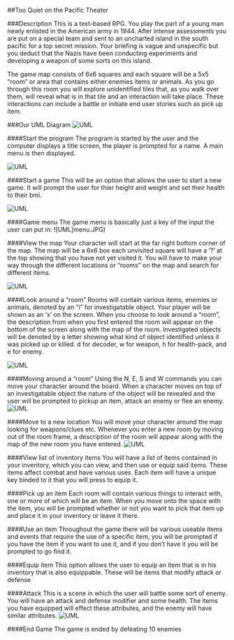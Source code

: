 
##Too Quiet on the Pacific Theater

###Description 
This is a text-based RPG. You play the part of a young man newly enlisted in the American army in 1944. After intense assessments you are put on a special team and sent to an uncharted island in the south pacific for a top secret mission. Your briefing is vague and unspecific but you deduct that the Nazis have been conducting experiments and developing a weapon of some sorts on this island.  

The game map consists of 6x6 squares and each square will be a 5x5 “room” or area that contains either enemies items or animals. As you go through this room you will explore unidentified tiles that, as you walk over them, will reveal what is in that tile and an interaction will take place. These interactions can include a battle or initiate end user stories such as pick up item.
 

###Our UML Diagram
![UML](Java.jpg)

####Start the program 
The program is started by the user and the computer displays a title screen, the player is prompted for a name. A main menu is then displayed.

![UML](main.JPG)

####Start a game
This will be an option that allows the user to start a new game. It will prompt the user for thier height and weight and set their health to their bmi.

![UML](bmi.JPG)


####Game menu 
The game menu is basically just a key of the input the user can put in:
![UML]menu.JPG)

####View the map
Your character will start at the far right bottom corner of the map. The map will be a 6x6 box each unvisited square will have a ‘?’ at the top showing that you have not yet visited it. You will have to make your way through the different locations or “rooms” on the map and search for different items.

![UML](map.JPG)

####Look around a “room”
Rooms will contain various items, enemies or animals, denoted by an “i” for  investigatable object.  Your player will be shown as an ‘x’ on the screen. When you choose to look around a “room”, the description from when you first entered the room will appear on the bottom of the screen along with the map of the room. Investigated objects will be denoted by a letter showing what kind of object identified unless it was picked up or killed. d for decoder, w for weapon, h for health-pack, and e for enemy.

![UML](room.JPG)

####Moving around a “room”
Using the N, E, S and W commands you can move your character around the board. When a character moves on top of an investigatable object the nature of the object will be revealed and the user will be prompted to pickup an item, attack an enemy or flee an enemy.  
![UML](move1.JPG)


####Move to a new location
You will move your character around the map looking for weapons/clues etc. Whenever you enter a new room by moving out of the room frame, a description of the room will appear along with the map of the new room you have entered.
![UML](move2.JPG)

####View list of inventory items
You will have a list of items contained in your inventory, which you can view, and then use or equip said items. These items affect combat and have various uses. Each item will have a unique key binded to it that you will press to equip it.


####Pick up an item
Each room will contain various things to interact with, one or more of which will be an item. When you move onto the space with the item, you will be prompted whether or not you want to pick that item up and place it in your inventory or leave it there.

####Use an item
Throughout the game there will be various useable items and events that require the use of a specific item, you will be prompted if you have the item if you want to use it, and if you don’t have it you will be prompted to go find it.

####Equip item
This option allows the user to equip an item that is in his inventory that is also equippable. These will be items that modify attack or defense

####Attack
This is a scene in which the user will battle some sort of enemy. You will have an attack and defense modifier and some health. The items you have equipped will effect these attributes, and the enemy will have similar attributes.
![UML](attack.JPG)

####End Game
The game is ended by defeating 10 enemies

